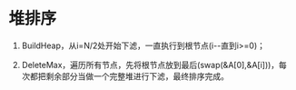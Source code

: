 # 堆排序

1. BuildHeap，从i=N/2处开始下滤，一直执行到根节点(i--直到i>=0)；

2. DeleteMax，遍历所有节点，先将根节点放到最后(swap(&A[0],&A[i]))，每次都把剩余部分当做一个完整堆进行下滤，最终排序完成。

